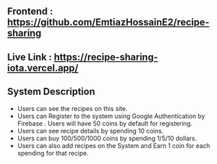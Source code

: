## Frontend : https://github.com/EmtiazHossainE2/recipe-sharing 

## Live Link : https://recipe-sharing-iota.vercel.app/

## System Description
- Users can see the recipes on this site.
- Users can Register to the system using Google Authentication by Firebase . Users will
have 50 coins by default for registering.
- Users can see recipe details by spending 10 coins.
- Users can buy 100/500/1000 coins by spending 1/5/10 dollars.
- Users can also add recipes on the System and Earn 1 coin for each spending for that
recipe.